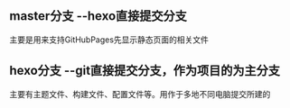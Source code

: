 ## master分支 --hexo直接提交分支

主要是用来支持GitHubPages先显示静态页面的相关文件

## hexo分支 --git直接提交分支，作为项目的为主分支
主要有主题文件、构建文件、配置文件等。用作于多地不同电脑提交所建的
